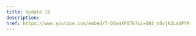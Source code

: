 ```yaml
---
title: Update 16
description: 
href: https://www.youtube.com/embed/T-DOo4XPX7E?si=6Nt_m5vjk2LmSPYM
---
```

